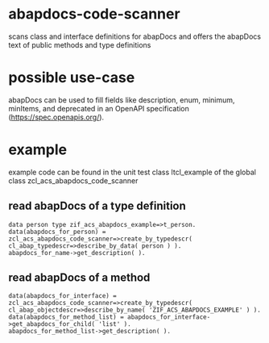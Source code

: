 # abapdocs-code-scanner
scans class and interface definitions for abapDocs and offers the abapDocs text of public methods and type definitions

possible use-case
=================
abapDocs can be used to fill fields like description, enum, minimum, minItems, and deprecated in an OpenAPI specification (https://spec.openapis.org/).

example
=======
example code can be found in the unit test class ltcl_example of the global class zcl_acs_abapdocs_code_scanner

read abapDocs of a type definition
----------------------------------
    data person type zif_acs_abapdocs_example=>t_person.
    data(abapdocs_for_person) = zcl_acs_abapdocs_code_scanner=>create_by_typedescr( cl_abap_typedescr=>describe_by_data( person ) ).
    abapdocs_for_name->get_description( ).
read abapDocs of a method
-------------------------
    data(abapdocs_for_interface) = zcl_acs_abapdocs_code_scanner=>create_by_typedescr( cl_abap_objectdescr=>describe_by_name( 'ZIF_ACS_ABAPDOCS_EXAMPLE' ) ).
    data(abapdocs_for_method_list) = abapdocs_for_interface->get_abapdocs_for_child( 'list' ).
    abapdocs_for_method_list->get_description( ).
